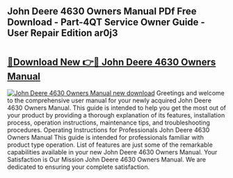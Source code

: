 ## John Deere 4630 Owners Manual PDf Free Download - Part-4QT Service Owner Guide - User Repair Edition ar0j3

# <h2><a href="http://bc87308.oget.top/?id=John+Deere+4630+Owners+Manual">🔗Download New 👉🔴 John Deere 4630 Owners Manual</a></h2>

[![John Deere 4630 Owners Manual new download](https://i.imgur.com/5g1atiW.png)](http://bc87308.oget.top/?id=John+Deere+4630+Owners+Manual)
Greetings and welcome to the comprehensive user manual for your newly acquired John Deere 4630 Owners Manual. This guide is intended to help you get the most out of your product by providing a thorough explanation of its features, installation process, operation instructions, maintenance tips, and troubleshooting procedures. Operating Instructions for Professionals John Deere 4630 Owners Manual This guide is intended for professionals familiar with product type operation. List of features are just some of the remarkable capabilities available in your new John Deere 4630 Owners Manual. Your Satisfaction is Our Mission John Deere 4630 Owners Manual. We are dedicated to ensuring your complete satisfaction.

